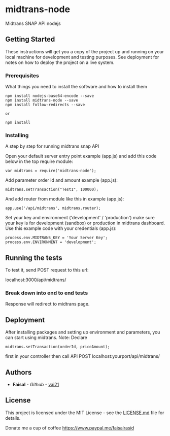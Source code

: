 # midtrans-node

Midtrans SNAP API nodejs

## Getting Started

These instructions will get you a copy of the project up and running on your local machine for development and testing purposes. See deployment for notes on how to deploy the project on a live system.

### Prerequisites

What things you need to install the software and how to install them

```
npm install nodejs-base64-encode --save
npm install midtrans-node --save
npm install follow-redirects --save

or

npm install
```

### Installing

A step by step for running midtrans snap API

Open your default server entry point example (app.js) and add this code below in the top require module:

```
var midtrans = require('midtrans-node');
```
Add parameter order id and amount example (app.js):

```
midtrans.setTransaction("Test1", 100000);
```

And add router from module like this in example (app.js):

```
app.use('/api/midtrans', midtrans.router);
```

Set your key and environment ('development' / 'production') make sure your key is for development (sandbox) or production in midtrans dashboard. Use this example code with your credentials (app.js):

```
process.env.MIDTRANS_KEY = 'Your Server Key';
process.env.ENVIRONMENT = 'development';
```

## Running the tests

To test it, send POST request to this url:

localhost:3000/api/midtrans/

### Break down into end to end tests

Response will redirect to midtrans page.

## Deployment

After installing packages and setting up environment and parameters, you can start using midtrans.
Note:
Declare 
```
midtrans.setTransaction(orderId, priceAmount);
```
first in your controller then call API POST localhost:yourport/api/midtrans/


## Authors

* **Faisal** - *Github* - [vai21](https://github.com/vai21)


## License

This project is licensed under the MIT License - see the [LICENSE.md](LICENSE.md) file for details.

Donate me a cup of coffee https://www.paypal.me/faisalrasid